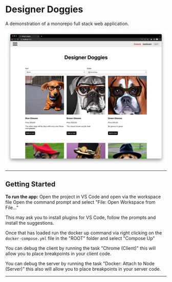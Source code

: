 # Designer Doggies

A demonstration of a monorepo full stack web application.

![Home page of designer dogs](designer-doggies.png)

---

## Getting Started

**To run the app:**
Open the project in VS Code and open via the workspace file
Open the command prompt and select "File: Open Workspace from File..."

This may ask you to install plugins for VS Code, follow the prompts and install the suggestions.

Once that has loaded run the docker up command via right clicking on the `docker-compose.yml` file in the "ROOT" folder and select "Compose Up"

You can debug the client by running the task "Chrome (Client)" this will allow you to place breakpoints in your client code.

You can debug the server by running the task "Docker: Attach to Node (Server)" this also will allow you to place breakpoints in your server code.

---
